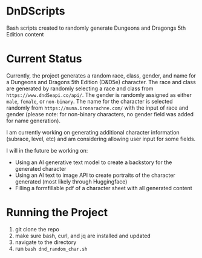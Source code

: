 # DnDScripts
Bash scripts created to randomly generate Dungeons and Dragongs 5th Edition content

# Current Status

Currently, the project generates a random race, class, gender, and name for a Dungeons and Dragons 5th Edition (D&D5e) character. The race and class are generated by randomly selecting a race and class from `https://www.dnd5eapi.co/api/`. The gender is randomly assigned as either `male`, `female`, or `non-binary`. The name for the character is selected randomly from `https://muna.ironarachne.com/` with the input of race and gender (please note: for non-binary characters, no gender field was added for name generation).

I am currently working on generating additional character information (subrace, level, etc) and am considering allowing user input for some fields.

I will in the future be working on:
* Using an AI generative text model to create a backstory for the generated character
* Using an AI text to image API to create portraits of the character generated (most likely through Huggingface)
* Filling a formfillable pdf of a character sheet with all generated content
  
# Running the Project

1) git clone the repo
2) make sure bash, curl, and jq are installed and updated
3) navigate to the directory
4) run `bash dnd_random_char.sh`
